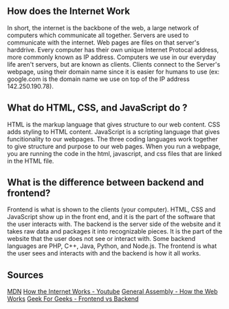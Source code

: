 ## How does the Internet Work
In short, the internet is the backbone of the web, a large network of computers which communicate all together. Servers are used to communicate with the internet. Web pages are files on that server's harddrive. Every computer has their own unique Internet Protocal address, more commonly known as IP address. Computers we use in our everyday life aren't servers, but are known as clients. Clients connect to the Server's webpage, using their domain name since it is easier for humans to use (ex: google.com is the domain name we use on top of the IP address 142.250.190.78). 

## What do HTML, CSS, and JavaScript do ?
HTML is the markup language that gives structure to our web content. CSS adds styling to HTML content. JavaScript is a scripting language that gives funcitionality to our webpages. The three coding languages work together to give structure and purpose to our web pages. When you run a webpage, you are running the code in the html, javascript, and css files that are linked in the HTML file. 

## What is the difference between backend and frontend?
Frontend is what is shown to the clients (your computer). HTML, CSS and JavaScript show up in the front end, and it is the part of the software that the user interacts with. The backend is the server side of the website and it takes raw data and packages it into recognizable pieces. It is the part of the website that the user does not see or interact with. Some backend languages are PHP, C++, Java, Python, and Node.js. The frontend is what the user sees and interacts with and the backend is how it all works.

## Sources
[MDN](https://developer.mozilla.org/en-US/docs/Learn/Common_questions/How_does_the_Internet_work#internet_and_the_web/)
[How the Internet Works - Youtube](https://www.youtube.com/watch?v=7_LPdttKXPc/)
[General Assembly - How the Web Works](https://sfs-flex-evelyn.herokuapp.com/backend-fundamentals/week-9/day-3/1-how-web-works/)
[Geek For Geeks - Frontend vs Backend](https://www.geeksforgeeks.org/frontend-vs-backend/)